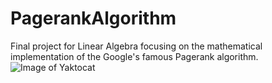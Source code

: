# PagerankAlgorithm
 Final project for Linear Algebra focusing on the mathematical implementation of the Google's famous Pagerank algorithm.
![Image of Yaktocat](https://octodex.github.com/images/yaktocat.png)
